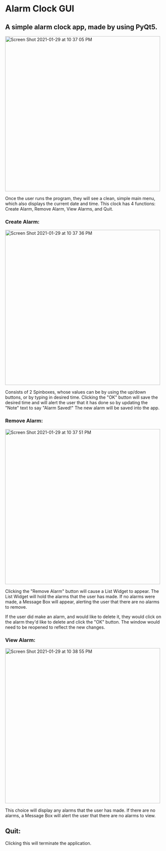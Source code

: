 # Alarm Clock GUI 

## A simple alarm clock app, made by using PyQt5.

<img width="500" alt="Screen Shot 2021-01-29 at 10 37 05 PM" src="https://user-images.githubusercontent.com/62267311/106346249-9c73ba80-6283-11eb-9c8d-bfb1ffcae408.png">

Once the user runs the program, they will see a clean, simple main menu, which also displays the current date and time. This clock has 4 functions: Create Alarm, Remove Alarm, View Alarms, and Quit.

### Create Alarm:

<img width="500" alt="Screen Shot 2021-01-29 at 10 37 36 PM" src="https://user-images.githubusercontent.com/62267311/106346285-faa09d80-6283-11eb-9c56-485ab3621630.png">

Consists of 2 Spinboxes, whose values can be by using the up/down buttons, or by typing in desired time. Clicking the "OK" button will save the desired time and will alert the user that it has done so by updating the "Note" text to say "Alarm Saved!"
The new alarm will be saved into the app.


### Remove Alarm:

<img width="500" alt="Screen Shot 2021-01-29 at 10 37 51 PM" src="https://user-images.githubusercontent.com/62267311/106346357-8e726980-6284-11eb-83f0-ea69a51ba61a.png">

Clicking the "Remove Alarm" button will cause a List Widget to appear. The List Widget will hold the alarms that the user has made. If no alarms were made, a Message Box will appear, alerting the user that there are no alarms to remove.

If the user did make an alarm, and would like to delete it, they would click on the alarm they'd like to delete and click the "OK" button. 
The window would need to be reopened to reflect the new changes.


### View Alarm:

<img width="500" alt="Screen Shot 2021-01-29 at 10 38 55 PM" src="https://user-images.githubusercontent.com/62267311/106346465-6df6df00-6285-11eb-9cb7-def67a5bd8cf.png">

This choice will display any alarms that the user has made. If there are no alarms, a Message Box will alert the user that there are no alarms to view.

## Quit:

Clicking this will terminate the application.
